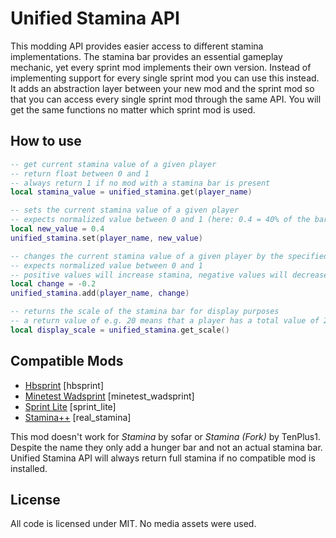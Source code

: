 # Unified Stamina API

This modding API provides easier access to different stamina implementations.
The stamina bar provides an essential gameplay mechanic, yet every sprint mod implements their own version.
Instead of implementing support for every single sprint mod you can use this instead.
It adds an abstraction layer between your new mod and the sprint mod so that you can access
every single sprint mod through the same API. You will get the same functions no matter which sprint mod is used.

## How to use

```lua
-- get current stamina value of a given player
-- return float between 0 and 1
-- always return 1 if no mod with a stamina bar is present
local stamina_value = unified_stamina.get(player_name)

-- sets the current stamina value of a given player
-- expects normalized value between 0 and 1 (here: 0.4 = 40% of the bar)
local new_value = 0.4
unified_stamina.set(player_name, new_value)

-- changes the current stamina value of a given player by the specified amount
-- expects normalized value between 0 and 1
-- positive values will increase stamina, negative values will decrease it (here: decrease by 20%)
local change = -0.2
unified_stamina.add(player_name, change)

-- returns the scale of the stamina bar for display purposes
-- a return value of e.g. 20 means that a player has a total value of 20 points at 100%
local display_scale = unified_stamina.get_scale()
```

## Compatible Mods

* [Hbsprint](https://content.minetest.net/packages/texmex/hbsprint/) [hbsprint]
* [Minetest Wadsprint](https://content.minetest.net/packages/drkwv/minetest_wadsprint/) [minetest_wadsprint]
* [Sprint Lite](https://content.minetest.net/packages/mt-mods/sprint_lite/) [sprint_lite]
* [Stamina++](https://content.minetest.net/packages/nekobit/real_stamina/) [real_stamina]

This mod doesn't work for *Stamina* by sofar or *Stamina (Fork)* by TenPlus1. Despite the name they only add a hunger bar and not an actual stamina bar. Unified Stamina API will always return full stamina if no compatible mod is installed.

## License
All code is licensed under MIT. No media assets were used.
